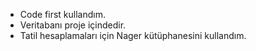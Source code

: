﻿* Code first kullandım.
* Veritabanı proje içindedir.
* Tatil hesaplamaları için Nager kütüphanesini kullandım.